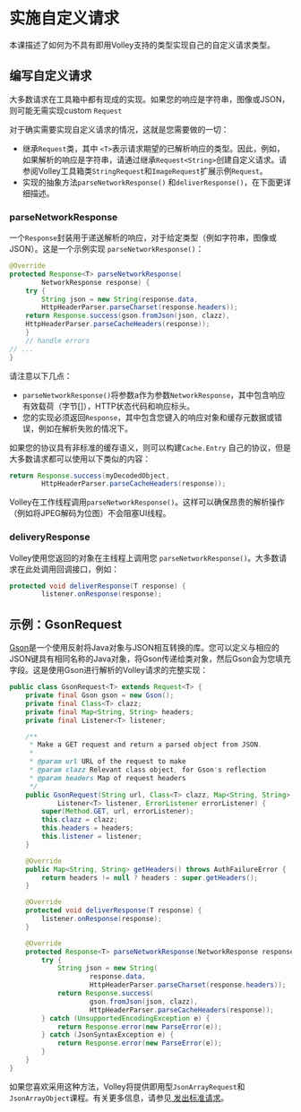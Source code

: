 # 实施自定义请求

本课描述了如何为不具有即用Volley支持的类型实现自己的自定义请求类型。

## 编写自定义请求

大多数请求在工具箱中都有现成的实现。如果您的响应是字符串，图像或JSON，则可能无需实现custom `Request`



对于确实需要实现自定义请求的情况，这就是您需要做的一切：

- 继承`Request`类，其中 `<T>`表示请求期望的已解析响应的类型。因此，例如，如果解析的响应是字符串，请通过继承`Request<String>`创建自定义请求。请参阅Volley工具箱类`StringRequest`和`ImageRequest`扩展示例`Request`。
- 实现的抽象方法`parseNetworkResponse()` 和`deliverResponse()`，在下面更详细描述。

### parseNetworkResponse

一个`Response`封装用于递送解析的响应，对于给定类型（例如字符串，图像或JSON）。这是一个示例实现 `parseNetworkResponse()`：

```java
@Override
protected Response<T> parseNetworkResponse(
        NetworkResponse response) {
    try {
        String json = new String(response.data,
        HttpHeaderParser.parseCharset(response.headers));
    return Response.success(gson.fromJson(json, clazz),
    HttpHeaderParser.parseCacheHeaders(response));
    }
    // handle errors
// ...
}
```

请注意以下几点：

- `parseNetworkResponse()`将参数a作为参数`NetworkResponse`，其中包含响应有效载荷（字节[]），HTTP状态代码和响应标头。
- 您的实现必须返回`Response`，其中包含您键入的响应对象和缓存元数据或错误，例如在解析失败的情况下。

如果您的协议具有非标准的缓存语义，则可以构建`Cache.Entry` 自己的协议，但是大多数请求都可以使用以下类似的内容：

```java
return Response.success(myDecodedObject,
        HttpHeaderParser.parseCacheHeaders(response));
```

Volley在工作线程调用`parseNetworkResponse()`。这样可以确保昂贵的解析操作（例如将JPEG解码为位图）不会阻塞UI线程。

### deliveryResponse

Volley使用您返回的对象在主线程上调用您 `parseNetworkResponse()`。大多数请求在此处调用回调接口，例如：

```java
protected void deliverResponse(T response) {
        listener.onResponse(response);
```

## 示例：GsonRequest

[Gson](http://code.google.com/p/google-gson/)是一个使用反射将Java对象与JSON相互转换的库。您可以定义与相应的JSON键具有相同名称的Java对象，将Gson传递给类对象，然后Gson会为您填充字段。这是使用Gson进行解析的Volley请求的完整实现：

```java
public class GsonRequest<T> extends Request<T> {
    private final Gson gson = new Gson();
    private final Class<T> clazz;
    private final Map<String, String> headers;
    private final Listener<T> listener;

    /**
     * Make a GET request and return a parsed object from JSON.
     *
     * @param url URL of the request to make
     * @param clazz Relevant class object, for Gson's reflection
     * @param headers Map of request headers
     */
    public GsonRequest(String url, Class<T> clazz, Map<String, String> headers,
            Listener<T> listener, ErrorListener errorListener) {
        super(Method.GET, url, errorListener);
        this.clazz = clazz;
        this.headers = headers;
        this.listener = listener;
    }

    @Override
    public Map<String, String> getHeaders() throws AuthFailureError {
        return headers != null ? headers : super.getHeaders();
    }

    @Override
    protected void deliverResponse(T response) {
        listener.onResponse(response);
    }

    @Override
    protected Response<T> parseNetworkResponse(NetworkResponse response) {
        try {
            String json = new String(
                    response.data,
                    HttpHeaderParser.parseCharset(response.headers));
            return Response.success(
                    gson.fromJson(json, clazz),
                    HttpHeaderParser.parseCacheHeaders(response));
        } catch (UnsupportedEncodingException e) {
            return Response.error(new ParseError(e));
        } catch (JsonSyntaxException e) {
            return Response.error(new ParseError(e));
        }
    }
}
```

如果您喜欢采用这种方法，Volley将提供即用型`JsonArrayRequest`和`JsonArrayObject`课程。有关更多信息，请参见[ 发出标准请求](https://developer.android.com/training/volley/request.html)。